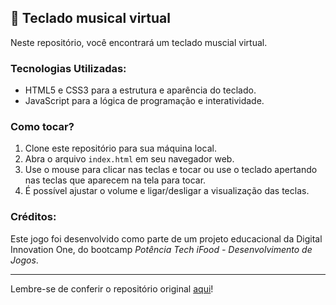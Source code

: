 ## :musical_keyboard:	 Teclado musical virtual	

Neste repositório, você encontrará um teclado muscial virtual.


### Tecnologias Utilizadas:

-   HTML5 e CSS3 para a estrutura e aparência do teclado.
-   JavaScript para a lógica de programação e interatividade.

### Como tocar?

1.  Clone este repositório para sua máquina local.
2.  Abra o arquivo  `index.html`  em seu navegador web.
3.  Use o mouse para clicar nas teclas e tocar ou use o teclado apertando nas teclas que aparecem na tela para tocar.
5.  É possível ajustar o volume e ligar/desligar a visualização das teclas.


### Créditos:

Este jogo foi desenvolvido como parte de um projeto educacional da Digital Innovation One, do bootcamp *Potência Tech iFood - Desenvolvimento de Jogos*.

----------

Lembre-se de conferir o repositório original  [aqui](https://github.com/felipeAguiarCode/js-music-keyboard-virtual)!
